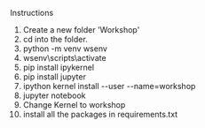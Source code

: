 Instructions

1. Create a new folder 'Workshop'
2. cd into the folder.
3. python -m venv wsenv
4. wsenv\scripts\activate
5. pip install ipykernel
6. pip install jupyter
7. ipython kernel install --user --name=workshop
8. jupyter notebook
9. Change Kernel to workshop
10. install all the packages in requirements.txt